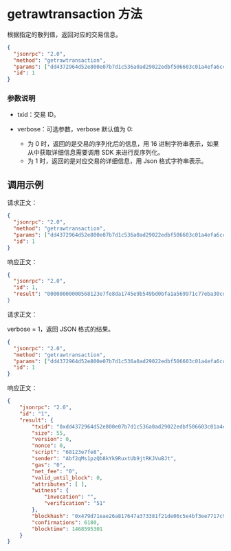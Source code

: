 ﻿# getrawtransaction 方法

根据指定的散列值，返回对应的交易信息。

```json
{
  "jsonrpc": "2.0",
  "method": "getrawtransaction",
  "params": ["dd4372964d52e800e07b7d1c536a0ad29022edbf506603c01a4efa6cc0b4e1c6"],
  "id": 1
}
```

### 参数说明

* txid：交易 ID。

* verbose：可选参数，verbose 默认值为 0:
  * 为 0 时，返回的是交易的序列化后的信息，用 16 进制字符串表示，如果从中获取详细信息需要调用 SDK 来进行反序列化。
  *  为 1 时，返回的是对应交易的详细信息，用 Json 格式字符串表示。

## 调用示例

请求正文：

```json
{
  "jsonrpc": "2.0",
  "method": "getrawtransaction",
  "params": ["dd4372964d52e800e07b7d1c536a0ad29022edbf506603c01a4efa6cc0b4e1c6"],
  "id": 1
}
```

响应正文：

```json
{
  "jsonrpc": "2.0",
  "id": 1,
  "result": "00000000000568123e7fe8da1745e9b549bd0bfa1a569971c77eba30cd5a4b000000000000000000000000000000000000000000000151""
}
```

请求正文：

verbose = 1，返回 JSON 格式的结果。

```json
{
  "jsonrpc": "2.0",
  "method": "getrawtransaction",
  "params": ["dd4372964d52e800e07b7d1c536a0ad29022edbf506603c01a4efa6cc0b4e1c6", 1],
  "id": 1
}
```

响应正文：

```json
{
    "jsonrpc": "2.0", 
    "id": "1", 
    "result": {
        "txid": "0xdd4372964d52e800e07b7d1c536a0ad29022edbf506603c01a4efa6cc0b4e1c6", 
        "size": 55, 
        "version": 0, 
        "nonce": 0, 
        "script": "68123e7fe8", 
        "sender": "Abf2qMs1pzQb8kYk9RuxtUb9jtRKJVuBJt", 
        "gas": "0", 
        "net_fee": "0", 
        "valid_until_block": 0, 
        "attributes": [ ], 
        "witness": {
            "invocation": "", 
            "verification": "51"
        }, 
        "blockhash": "0x479d71eae26a817647a373381f21de06c5e4bf3ee7717c948f006ce8e25441be", 
        "confirmations": 6180, 
        "blocktime": 1468595301
    }
}
```
